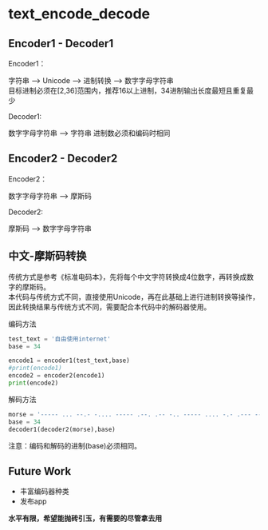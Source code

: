 # text_encode_decode

## Encoder1 - Decoder1

Encoder1：

   字符串 --> Unicode  --> 进制转换 --> 数字字母字符串  
   目标进制必须在[2,36]范围内，推荐16以上进制，34进制输出长度最短且重复最少   

Decoder1:

   数字字母字符串 -->  字符串
   进制数必须和编码时相同

## Encoder2 - Decoder2

Encoder2：

   数字字母字符串 --> 摩斯码

Decoder2:

   摩斯码 --> 数字字母字符串

## 中文-摩斯码转换

   传统方式是参考《标准电码本》，先将每个中文字符转换成4位数字，再转换成数字的摩斯码。  
   本代码与传统方式不同，直接使用Unicode，再在此基础上进行进制转换等操作，因此转换结果与传统方式不同，需要配合本代码中的解码器使用。  

   编码方法
   
   ```python
   test_text = '自由使用internet'
   base = 34

   encode1 = encoder1(test_text,base)
   #print(encode1)
   encode2 = encoder2(encode1)
   print(encode2)
   ```
   
   解码方法
   
   ```python
   morse = '----- ... --.- -.... ----- .--. .-- -.. ----- .... -.- .--- ----- .--. .-- ....- ----- ----- ...-- ...-- ----- ----- ...-- ---.. ----- ----- ...-- . ----- ----- ..--- -..- ----- ----- ...-- -.-. ----- ----- ...-- ---.. ----- ----- ..--- -..- ----- ----- ...-- .'
   base = 34
   decoder1(decoder2(morse),base)
   ```
   
   注意：编码和解码的进制(base)必须相同。

## Future Work
* 丰富编码器种类
* 发布app

**水平有限，希望能抛砖引玉，有需要的尽管拿去用**

